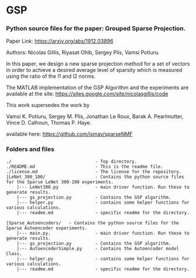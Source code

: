 # GSP

### Python source files for the paper: Grouped Sparse Projection.
Paper Link: https://arxiv.org/abs/1912.03896

Authors: Nicolas Gillis, Riyasat Ohib, Sergey Plis, Vamsi Potluru.

In this paper, we design a new sparse projection method for a set of vectors in order to achieve a desired average level of sparsity which is measured using the ratio of the l1 and l2 norms.

The MATLAB implementation of the GSP Algorithm and the experiments are available at the site:
 https://sites.google.com/site/nicolasgillis/code


This work supersedes the work by 

Vamsi K. Potluru, Sergey M. Plis, Jonathan Le Roux, Barak A. Pearlmutter, Vince D. Calhoun, Thomas P. Haye.

available here: https://github.com/ismav/sparseNMF


### Folders and files
```
./                                - Top directory.
./README.md                       - This is the readme file.
./license.md                      - The license for the repository.
|LeNet_300_100/                   - Contains the python source files for the Sparse LeNet 300-100 experiments.
    |--- LeNet300.py              - main driver function. Run these to generate results.
    |--- gs_projection.py         - Contains the GSP algorithm.
    |--- helper.py                - contains some helper functions for various calculations.
    |--- readme.md                - specific readme for the directory.
    
|Sparse_Autoencoders/   - Contains the python source files for the Sparse Autoencoder experiments.
    |--- main.py.                 - main driver function. Run these to generate results.
    |--- gs_projection.py         - Contains the GSP algorithm.
    |--- AutoencoderSimple.py     - Contains the Autoencoder model Class.
    |--- helper.py                - contains some helper functions for various calculations.
    |--- readme.md                - specific readme for the directory.
    

